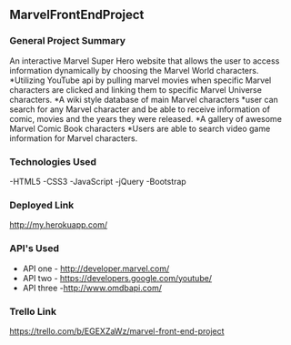 ## MarvelFrontEndProject

### General Project Summary

An interactive Marvel Super Hero website that allows the user to access information dynamically by choosing the Marvel World characters.
*Utilizing YouTube api by pulling marvel movies when specific Marvel characters are clicked and linking them to specific Marvel Universe characters. 
*A wiki style database of main Marvel characters
*user can search for any Marvel character and be able to receive information of comic, movies and the years they were released. 
*A gallery of awesome Marvel Comic Book characters
*Users are able to search video game information for Marvel characters.



### Technologies Used
-HTML5 -CSS3 -JavaScript -jQuery -Bootstrap 

### Deployed Link
http://my.herokuapp.com/

### API's Used
- API one - http://developer.marvel.com/
- API two - https://developers.google.com/youtube/
- API three -http://www.omdbapi.com/

### Trello Link
https://trello.com/b/EGEXZaWz/marvel-front-end-project